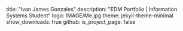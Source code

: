 title: "Ivan James Gonzales"
description: "EDM Portfolio | Information Systems Student"
logo: IMAGE/Me.jpg
theme: jekyll-theme-minimal
show_downloads: true
github:
  is_project_page: false
